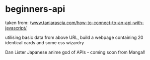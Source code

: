 # beginners-api
taken from: /www.taniarascia.com/how-to-connect-to-an-api-with-javascript/

utilising basic data from above URL, build a webpage containing 20 identical cards and some css wizardry

Dan Lister Japanese anime god of APIs - coming soon from Manga!!
